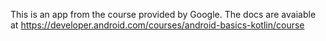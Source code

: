 This is an app from the course provided by Google. The docs are avaiable at https://developer.android.com/courses/android-basics-kotlin/course
